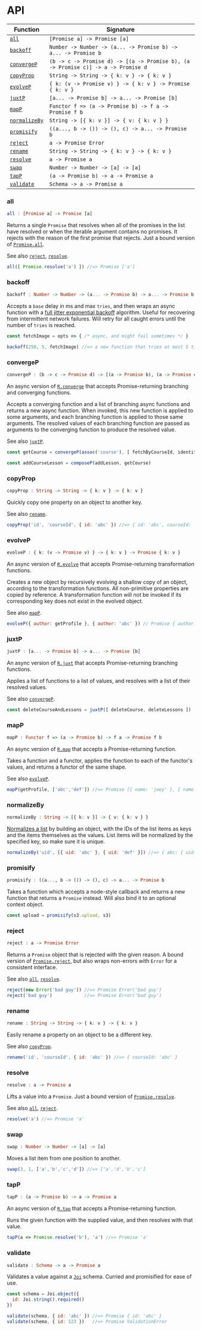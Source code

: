 # API

| Function | Signature |
| -------- | --------- |
| [`all`](#all) | `[Promise a] -> Promise [a]` |
| [`backoff`](#backoff) | `Number -> Number -> (a... -> Promise b) -> a... -> Promise b` |
| [`convergeP`](#convergep) | `(b -> c -> Promise d) -> [(a -> Promise b), (a -> Promise c)] -> a -> Promise d` |
| [`copyProp`](#copyprop) | `String -> String -> { k: v } -> { k: v }` |
| [`evolveP`](#evolvep) | `{ k: (v -> Promise v) } -> { k: v } -> Promise { k: v }` |
| [`juxtP`](#juxtp) | `[a... -> Promise b] -> a... -> Promise [b]` |
| [`mapP`](#mapp) | `Functor f => (a -> Promise b) -> f a -> Promise f b` |
| [`normalizeBy`](#normalizeby) | `String -> [{ k: v }] -> { v: { k: v } }` |
| [`promisify`](#promisify) | `((a..., b -> ()) -> (), c) -> a... -> Promise b` |
| [`reject`](#reject) | `a -> Promise Error` |
| [`rename`](#rename) | `String -> String -> { k: v } -> { k: v }` |
| [`resolve`](#resolve) | `a -> Promise a` |
| [`swap`](#swap) | `Number -> Number -> [a] -> [a]` |
| [`tapP`](#tapp) | `(a -> Promise b) -> a -> Promise a` |
| [`validate`](#validate) | `Schema -> a -> Promise a` |

### all

```haskell
all : [Promise a] -> Promise [a]
```

Returns a single `Promise` that resolves when all of the promises in the list have resolved or when the iterable argument contains no promises. It rejects with the reason of the first promise that rejects.  Just a bound version of [`Promise.all`](http://devdocs.io/javascript/global_objects/promise/all).

See also [`reject`](#reject), [`resolve`](#resolve).

```js
all([ Promise.resolve('a') ]) //=> Promise ['a']
```

### backoff

```haskell
backoff : Number -> Number -> (a... -> Promise b) -> a... -> Promise b
```

Accepts a `base` delay in ms and max `tries`, and then wraps an async function with a [full jitter exponential backoff](https://www.awsarchitectureblog.com/2015/03/backoff.html) algorithm.  Useful for recovering from intermittent network failures.  Will retry for all caught errors until the number of `tries` is reached.

```js
const fetchImage = opts => { /* async, and might fail sometimes */ }

backoff(250, 5, fetchImage) //=> a new function that tries at most 5 times before rejecting
```

### convergeP

```haskell
convergeP : (b -> c -> Promise d) -> [(a -> Promise b), (a -> Promise c)] -> a -> Promise d
```

An async version of [`R.converge`](http://devdocs.io/ramda/index#converge) that accepts Promise-returning branching and converging functions.

Accepts a converging function and a list of branching async functions and returns a new async function. When invoked, this new function is applied to some arguments, and each branching function is applied to those same arguments. The resolved values of each branching function are passed as arguments to the converging function to produce the resolved value.

See also [`juxtP`](#juxtp).

```js
const getCourse = convergeP(assoc('course'), [ fetchByCourseId, identity ])

const addCourseLesson = composeP(addLesson, getCourse)
```

### copyProp

```haskell
copyProp : String -> String -> { k: v } -> { k: v }
```

Quickly copy one property on an object to another key.

See also [`rename`](#rename).

```js
copyProp('id', 'courseId', { id: 'abc' }) //=> { id: 'abc', courseId: 'abc' }
```

### evolveP

```haskell
evolveP : { k: (v -> Promise v) } -> { k: v } -> Promise { k: v }
```

An async version of [`R.evolve`](http://devdocs.io/ramda/index#evolve) that accepts Promise-returning transformation functions.

Creates a new object by recursively evolving a shallow copy of an object, according to the transformation functions. All non-primitive properties are copied by reference.  A transformation function will not be invoked if its corresponding key does not exist in the evolved object.

See also [`mapP`](#mapp).

```js
evolveP({ author: getProfile }, { author: 'abc' }) // Promise { author: { name: 'joey', ... } }
```

### juxtP

```haskell
juxtP : [a... -> Promise b] -> a... -> Promise [b]
```

An async version of [`R.juxt`](http://devdocs.io/ramda/index#juxt) that accepts Promise-returning branching functions.

Applies a list of functions to a list of values, and resolves with a list of their resolved values.

See also [`convergeP`](#convergep).

```js
const deleteCourseAndLessons = juxtP([ deleteCourse, deleteLessons ])
```

### mapP

```haskell
mapP : Functor f => (a -> Promise b) -> f a -> Promise f b
```

An async version of [`R.map`]() that accepts a Promise-returning function.

Takes a function and a functor, applies the function to each of the functor's values, and returns a functor of the same shape.

See also [`evolveP`](#evolvep).

```js
mapP(getProfile, ['abc','def']) //=> Promise [{ name: 'joey' }, { name: 'fella' }]
```

### normalizeBy

```haskell
normalizeBy : String -> [{ k: v }] -> { v: { k: v } }
```

[Normalizes a list](http://redux.js.org/docs/recipes/reducers/NormalizingStateShape.html) by building an object, with the IDs of the list items as keys and the items themselves as the values.  List items will be normalized by the specified key, so make sure it is unique.

```js
normalizeBy('uid', [{ uid: 'abc' }, { uid: 'def' }]) //=> { abc: { uid: 'abc' }, def: { uid: 'def' }}
```

### promisify

```haskell
promisify : ((a..., b -> ()) -> (), c) -> a... -> Promise b
```

Takes a function which accepts a node-style callback and returns a new function that returns a `Promise` instead.  Will also bind it to an optional context object.

```js
const upload = promisify(s3.upload, s3)
```

### reject

```haskell
reject : a -> Promise Error
```

Returns a `Promise` object that is rejected with the given reason.  A bound version of [`Promise.reject`](http://devdocs.io/javascript/global_objects/promise/reject), but also wraps non-errors with `Error` for a consistent interface.

See also [`all`](#all), [`resolve`](#resolve).

```js
reject(new Error('bad guy')) //=> Promise Error('bad guy')
reject('bad guy')            //=> Promise Error('bad guy')
```

### rename

```haskell
rename : String -> String -> { k: v } -> { k: v }
```

Easily rename a property on an object to be a different key.

See also [`copyProp`](#copyprop).

```js
rename('id', 'courseId', { id: 'abc' }) //=> { courseId: 'abc' }
```

### resolve

```haskell
resolve : a -> Promise a
```

Lifts a value into a `Promise`.  Just a bound version of [`Promise.resolve`](http://devdocs.io/javascript/global_objects/promise/resolve).

See also [`all`](#all), [`reject`](#reject).

```js
resolve('a') //=> Promise 'a'
```

### swap

```haskell
swap : Number -> Number -> [a] -> [a]
```

Moves a list item from one position to another.

```js
swap(3, 1, ['a','b','c','d']) //=> ['a','d','b','c']
```

### tapP

```haskell
tapP : (a -> Promise b) -> a -> Promise a
```

An async version of [`R.tap`](http://devdocs.io/ramda/index#tap) that accepts a Promise-returning function.

Runs the given function with the supplied value, and then resolves with that value.

```js
tapP(a => Promise.resolve('b'), 'a') //=> Promise 'a'
```

### validate

```haskell
validate : Schema -> a -> Promise a
```

Validates a value against a [`Joi`](https://github.com/hapijs/joi) schema.  Curried and promisified for ease of use.

```js
const schema = Joi.object({
  id: Joi.string().required()
})

validate(schema, { id: 'abc' }) //=> Promise { id: 'abc' }
validate(schema, { id: 123 })   //=> Promise ValidationError
```
